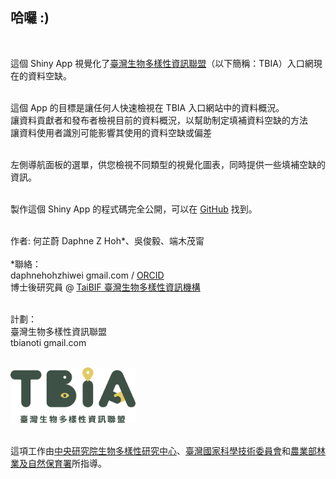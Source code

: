 ## 哈囉 :)
<br>

這個 Shiny App 視覺化了[臺灣生物多樣性資訊聯盟](https://tbiadata.tw)（以下簡稱：TBIA）入口網現在的資料空缺。<br>
<br>

這個 App 的目標是讓任何人快速檢視在 TBIA 入口網站中的資料概況。<br>
<i class="fa-solid fa-magnifying-glass"></i> 讓資料貢獻者和發布者檢視目前的資料概況，以幫助制定填補資料空缺的方法<br>
<i class="fa-solid fa-magnifying-glass-chart"></i> 讓資料使用者識別可能影響其使用的資料空缺或偏差<br>
<br>

左側導航面板的選單，供您檢視不同類型的視覺化圖表，同時提供一些填補空缺的資訊。<br>
<br>

製作這個 Shiny App 的程式碼完全公開，可以在 [GitHub](https://github.com/daphnehoh/BiodiversityDataGapTW) 找到。<br>
<br>

作者: 何芷蔚 Daphne Z Hoh*、吳俊毅、端木茂甯<br>
<br>
*聯絡：<br>
<i class="fa fa-envelope"></i> daphnehohzhiwei <i class="fa fa-at"></i> gmail.com / [ORCID](https://orcid.org/0000-0002-7810-1034) <br>
博士後研究員 @ [TaiBIF 臺灣生物多樣性資訊機構](https://portal.taibif.tw/)<br>
<br>

計劃：<br> 
臺灣生物多樣性資訊聯盟<br>
<i class="fa fa-envelope"></i> tbianoti <i class="fa fa-at"></i> gmail.com<br>

<br>
<img src="TBIA_logo_green.png" width="200">
<br>
<br>

這項工作由[中央研究院生物多樣性研究中心](https://www.biodiv.tw/)、[臺灣國家科學技術委員會](https://www.nstc.gov.tw/)和[農業部林業及自然保育署](https://www.forest.gov.tw/)所指導。